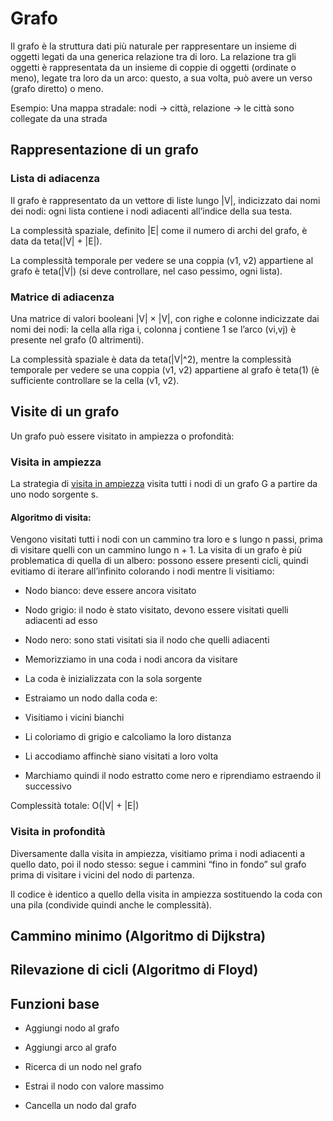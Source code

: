 # Grafo

Il grafo è la struttura dati più naturale per rappresentare un insieme di oggetti legati da una generica relazione tra di loro.
La relazione tra gli oggetti è rappresentata da un insieme di coppie di oggetti (ordinate o meno), legate tra loro da un arco: questo, a sua volta, può avere un verso (grafo diretto) o meno.

Esempio: Una mappa stradale: nodi → città, relazione → le città sono collegate da una strada

## Rappresentazione di un grafo

### Lista di adiacenza

Il grafo è rappresentato da un vettore di liste lungo |V|, indicizzato dai nomi dei nodi: ogni lista contiene i nodi adiacenti all’indice della sua testa.

La complessità spaziale, definito |E| come il numero di archi del grafo, è data da teta(|V| + |E|).

La complessità temporale per vedere se una coppia (v1, v2) appartiene al grafo è teta(|V|) (si deve controllare, nel caso pessimo, ogni lista).

### Matrice di adiacenza

Una matrice di valori booleani |V| × |V|, con righe e colonne indicizzate dai nomi dei nodi: la cella alla riga i, colonna j contiene 1 se l’arco (vi,vj) è presente nel grafo (0 altrimenti).

La complessità spaziale è data da teta(|V|^2), mentre la complessità temporale per vedere se una coppia (v1, v2) appartiene al grafo è teta(1) (è sufficiente controllare se la cella (v1, v2).

## Visite di un grafo

Un grafo può essere visitato in ampiezza o profondità:

### Visita in ampiezza

La strategia di [visita in ampiezza](/src/main/java/model/struct/Grafo.java) visita tutti i nodi di un grafo G a partire da uno nodo sorgente s.

#### Algoritmo di visita: 

Vengono visitati tutti i nodi con un cammino tra loro e s lungo n passi, prima di visitare quelli con un cammino lungo n + 1.
La visita di un grafo è più problematica di quella di un albero: possono essere presenti cicli, quindi evitiamo di iterare all’infinito colorando i nodi mentre li visitiamo:
 * Nodo bianco: deve essere ancora visitato
 * Nodo grigio: il nodo è stato visitato, devono essere visitati quelli adiacenti ad esso
 * Nodo nero: sono stati visitati sia il nodo che quelli adiacenti
 
* Memorizziamo in una coda i nodi ancora da visitare 
* La coda è inizializzata con la sola sorgente 
* Estraiamo un nodo dalla coda e:
 * Visitiamo i vicini bianchi
 * Li coloriamo di grigio e calcoliamo la loro distanza 
 * Li accodiamo affinchè siano visitati a loro volta
* Marchiamo quindi il nodo estratto come nero e riprendiamo estraendo il successivo 

Complessità totale: O(|V| + |E|)

### Visita in profondità

Diversamente dalla visita in ampiezza, visitiamo prima i nodi adiacenti a quello dato, poi il nodo stesso: segue i cammini “fino in fondo” sul grafo prima di visitare i vicini del nodo di partenza.

Il codice è identico a quello della visita in ampiezza sostituendo la coda con una pila (condivide quindi anche le complessità).

## Cammino minimo (Algoritmo di Dijkstra)

## Rilevazione di cicli (Algoritmo di Floyd)

## Funzioni base

* Aggiungi nodo al grafo

* Aggiungi arco al grafo

* Ricerca di un nodo nel grafo

* Estrai il nodo con valore massimo

* Cancella un nodo dal grafo
